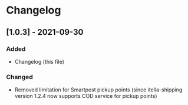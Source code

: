 # Changelog

## [1.0.3] - 2021-09-30
### Added
- Changelog (this file)

### Changed
- Removed limitation for Smartpost pickup points (since itella-shipping version 1.2.4 now supports COD service for pickup points)
